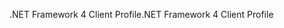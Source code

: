 <span data-ttu-id="871f9-101">.NET Framework 4 Client Profile</span><span class="sxs-lookup"><span data-stu-id="871f9-101">.NET Framework 4 Client Profile</span></span>